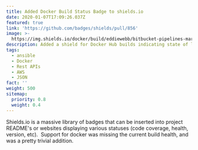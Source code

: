 ```yaml
---
title: Added Docker Build Status Badge to shields.io
date: 2020-01-07T17:09:26.037Z
featured: true
link: 'https://github.com/badges/shields/pull/856'
image: >-
  https://img.shields.io/docker/build/eddiewebb/bitbucket-pipelines-marketplace.svg?style=plastic
description: Added a shield for Docker Hub builds indicating state of last build
tags:
  - ansible
  - Docker
  - Rest APIs
  - AWS
  - JSON
fact: ''
weight: 500
sitemap:
  priority: 0.8
  weight: 0.4
---
```


Shields.io is a massive library of badges that can be inserted into project README's or websites displaying various statuses (code coverage, health, version, etc).  Support for docker was missing the current build health, and was a pretty trivial addition.
